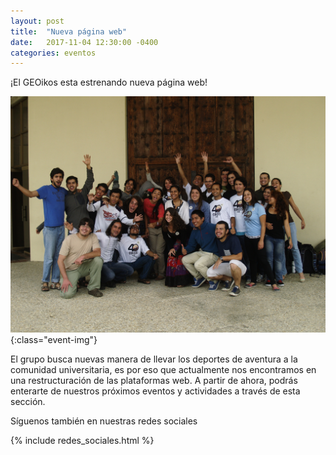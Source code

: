```yaml
---
layout: post
title:  "Nueva página web"
date:   2017-11-04 12:30:00 -0400
categories: eventos
---
```

¡El GEOikos esta estrenando nueva página web!

![nueva](/assets/img/nuevo.jpg){:class="event-img"}

El grupo busca nuevas manera de llevar los deportes de aventura a la comunidad universitaria, es por eso que actualmente nos encontramos en una
restructuración de las plataformas web. A partir de ahora, podrás enterarte de nuestros próximos eventos y actividades a través de esta sección. 

Síguenos también en nuestras redes sociales

{% include redes_sociales.html %}